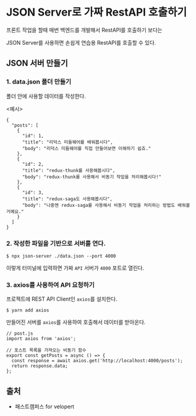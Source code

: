 # JSON Server로 가짜 RestAPI 호출하기

프론트 작업을 할때 매번 백엔드를 개발해서 RestAPI를 호출하기 보다는

JSON Server를 사용하면 손쉽게 연습용 RestAPI를 호출할 수 있다.

## JSON 서버 만들기
### 1. data.json 폴더 만들기
폴더 안에 사용할 데이터를 작성한다.

<예시>
```
{
  "posts": [
    {
      "id": 1,
      "title": "리덕스 미들웨어를 배워봅시다",
      "body": "리덕스 미들웨어를 직접 만들어보면 이해하기 쉽죠."
    },
    {
      "id": 2,
      "title": "redux-thunk를 사용해봅시다",
      "body": "redux-thunk를 사용해서 비동기 작업을 처리해봅시다!"
    },
    {
      "id": 3,
      "title": "redux-saga도 사용해봅시다",
      "body": "나중엔 redux-saga를 사용해서 비동기 작업을 처리하는 방법도 배워볼 거예요."
    }
  ]
}
```

### 2. 작성한 파일을 기반으로 서버를 연다.

`$ npx json-server ./data.json --port 4000`

이렇게 터미널에 입력하면
가짜 `API` 서버가 `4000` 포트로 열린다.

### 3. axios를 사용하여 API 요청하기
프로젝트에 REST API Client인 `axios`를 설치한다.

`$ yarn add axios`

만들어진 서버를 `axios`를 사용하여 호출해서 데이터를 받아온다.

```
// post.js
import axios from 'axios';

// 포스트 목록을 가져오는 비동기 함수
export const getPosts = async () => {
  const response = await axios.get('http://localhost:4000/posts');
  return response.data;
};
```

## 출처
* 패스트캠퍼스 for velopert
    
